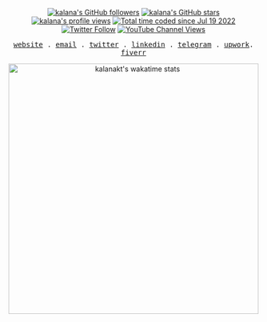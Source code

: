 <!--[github profile card](https://readme-cards.vercel.app/profile-card?name=kalanakt&subtitle=FRONT%20END%20DEVELOPER)
-->
<p align="center">
<a title="kalana's GitHub followers " href="https://github.com/kalanakt" ><img src="https://img.shields.io/github/followers/kalanakt?style=social" alt="kalana's GitHub followers"></a>
<a title="GitHub stars " href="https://github.com/kalanakt" ><img src="https://img.shields.io/github/stars/kalanakt?style=social" alt="kalana's GitHub stars "></a>
<a title="kalana's profile views " href="https://github.com/kalanakt" ><img src="https://komarev.com/ghpvc/?username=kalanakt&label=Profile%20views" alt="kalana's profile views"></a>
<a title="kalana's wakatime stats" href="https://wakatime.com/@02730fe5-73e8-4bcc-8539-6b00eeae1e15"><img src="https://wakatime.com/badge/user/02730fe5-73e8-4bcc-8539-6b00eeae1e15.svg" alt="Total time coded since Jul 19 2022" /></a>
<a title="Twitter Follow" href="https://twitter.com/kalanakt__" ><img alt="Twitter Follow" src="https://img.shields.io/twitter/follow/kalanakt__?label=follow&style=social"></a>
<a title="YouTube Channel Views" href="https://bit.ly/iamktyoutube" ><img alt="YouTube Channel Views" src="https://img.shields.io/youtube/channel/views/UC6LqyY4t6lYLBb1iQxxiL3Q?style=social"></a>
</p>

<p align="center">
  <samp>
    <a href="http://kalanakt.vercel.app/">website</a> .
    <a href="mailto:e19198@eng.pdn.ac.lk">email</a> .
    <a href="https://twitter.com/kalanakt__">twitter</a> .
    <a href="https://www.linkedin.com/in/kalanakt">linkedin</a> .
    <a href="https://t.me/kinu6">telegram</a> .
    <a href="https://www.upwork.com/freelancers/~01117162318f682780">upwork</a>.
    <a href="http://www.fiverr.com/s2/e53c337194">fiverr</a>
  </samp>
</p>

<p align="center">
  <a href="https://wakatime.com/codexo">
    <img width="500px" alt="kalanakt's wakatime stats" src="https://wakatime.com/share/@codexo/4ed9547f-af53-4134-a779-34c79af10ade.svg" />
  </a>
 </p>

<!--
| [![github repo card](https://readme-cards.vercel.app/repo-card?name=kalanakt&repo=All-Url-Uploader)](https://github.com/kalanakt/All-Url-Uploader) |  [![github repo card](https://readme-cards.vercel.app/repo-card?name=kalanakt&repo=buymeacoffee)](https://github.com/kalanakt/buymeacoffee)  |
|---|---|
| ![github repo card](https://readme-cards.vercel.app/repo-card?name=kalanakt&repo=github-readme-cards)  | ![github repo card](https://readme-cards.vercel.app/repo-card?name=kalanakt&repo=nuxtailwind )  |
|  ![github repo card](https://readme-cards.vercel.app/repo-card?name=kalanakt&repo=cv-site  ) |  ![github repo card](https://readme-cards.vercel.app/repo-card?name=kalanakt&repo=react-svg-icons) | 
-->




